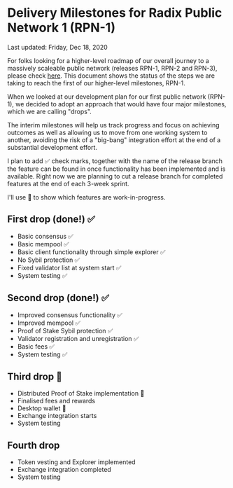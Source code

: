 # Delivery Milestones for Radix Public Network 1 (RPN-1)

Last updated: Friday, Dec 18, 2020

For folks looking for a higher-level roadmap of our overall journey to
a massively scaleable public network (releases RPN-1, RPN-2 and RPN-3),
please check [here](https://github.com/radixdlt/docs/blob/master/releases/consensus-roadmap.md).
This document shows the status of the steps we are taking to reach the
first of our higher-level milestones, RPN-1.

When we looked at our development plan for our first public network (RPN-1),
we decided to adopt an approach that would have four major milestones,
which we are calling "drops".

The interim milestones will help us track progress and focus on
achieving outcomes as well as allowing us to move from one working system
to another, avoiding the risk of a "big-bang" integration effort at the end
of a substantial development effort.

I plan to add ✅ check marks, together with the name of the release branch
the feature can be found in once functionality has been implemented and is
available.  Right now we are planning to cut a release branch for completed
features at the end of each 3-week sprint.

I'll use 🤔 to show which features are work-in-progress.

## First drop (done!) ✅
- Basic consensus ✅
- Basic mempool ✅
- Basic client functionality through simple explorer ✅
- No Sybil protection ✅
- Fixed validator list at system start ✅
- System testing ✅

## Second drop (done!) ✅
- Improved consensus functionality ✅
- Improved mempool ✅
- Proof of Stake Sybil protection ✅
- Validator registration and unregistration ✅
- Basic fees ✅
- System testing ✅

## Third drop 🤔
- Distributed Proof of Stake implementation 🤔
- Finalised fees and rewards
- Desktop wallet 🤔
- Exchange integration starts
- System testing 

## Fourth drop
- Token vesting and Explorer implemented
- Exchange integration completed
- System testing
